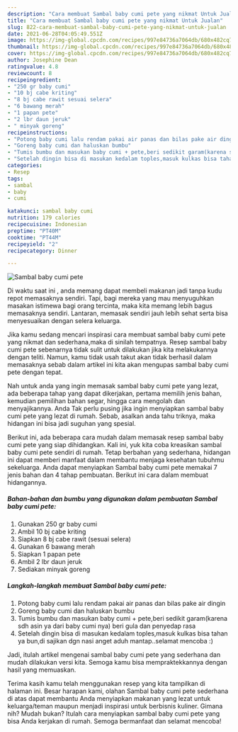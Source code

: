 ```yaml
---
description: "Cara membuat Sambal baby cumi pete yang nikmat Untuk Jualan"
title: "Cara membuat Sambal baby cumi pete yang nikmat Untuk Jualan"
slug: 822-cara-membuat-sambal-baby-cumi-pete-yang-nikmat-untuk-jualan
date: 2021-06-28T04:05:49.551Z
image: https://img-global.cpcdn.com/recipes/997e84736a7064db/680x482cq70/sambal-baby-cumi-pete-foto-resep-utama.jpg
thumbnail: https://img-global.cpcdn.com/recipes/997e84736a7064db/680x482cq70/sambal-baby-cumi-pete-foto-resep-utama.jpg
cover: https://img-global.cpcdn.com/recipes/997e84736a7064db/680x482cq70/sambal-baby-cumi-pete-foto-resep-utama.jpg
author: Josephine Dean
ratingvalue: 4.8
reviewcount: 8
recipeingredient:
- "250 gr baby cumi"
- "10 bj cabe kriting"
- "8 bj cabe rawit sesuai selera"
- "6 bawang merah"
- "1 papan pete"
- "2 lbr daun jeruk"
- " minyak goreng"
recipeinstructions:
- "Potong baby cumi lalu rendam pakai air panas dan bilas pake air dingin"
- "Goreng baby cumi dan haluskan bumbu"
- "Tumis bumbu dan masukan baby cumi + pete,beri sedikit garam(karena sdh asin ya dari baby cumi nya) beri gula dan penyedap rasa"
- "Setelah dingin bisa di masukan kedalam toples,masuk kulkas bisa tahan ya bun,di sajikan dgn nasi anget aduh mantap..selamat mencoba :)"
categories:
- Resep
tags:
- sambal
- baby
- cumi

katakunci: sambal baby cumi 
nutrition: 179 calories
recipecuisine: Indonesian
preptime: "PT40M"
cooktime: "PT44M"
recipeyield: "2"
recipecategory: Dinner

---
```



![Sambal baby cumi pete](https://img-global.cpcdn.com/recipes/997e84736a7064db/680x482cq70/sambal-baby-cumi-pete-foto-resep-utama.jpg)

Di waktu  saat ini , anda memang dapat membeli makanan jadi tanpa kudu repot memasaknya sendiri. Tapi, bagi mereka yang mau menyuguhkan masakan istimewa bagi orang tercinta, maka kita memang lebih bagus memasaknya sendiri. Lantaran, memasak sendiri jauh lebih sehat serta bisa menyesuaikan dengan selera keluarga.

Jika kamu sedang mencari inspirasi cara membuat sambal baby cumi pete yang nikmat dan sederhana,maka di sinilah tempatnya. Resep sambal baby cumi pete  sebenarnya tidak sulit untuk dilakukan jika kita melakukannya dengan teliti. Namun, kamu tidak usah takut akan tidak berhasil dalam memasaknya 
sebab dalam artikel ini kita akan mengupas sambal baby cumi pete dengan tepat.  



Nah untuk anda yang ingin memasak sambal baby cumi pete yang lezat, ada beberapa tahap yang dapat dikerjakan, pertama memilih jenis bahan, kemudian pemilihan bahan segar, hingga cara mengolah dan menyajikannya. Anda Tak perlu pusing jika ingin menyiapkan sambal baby cumi pete yang lezat di rumah. Sebab, asalkan anda  tahu triknya, maka hidangan ini bisa jadi suguhan yang spesial.

Berikut ini, ada beberapa cara mudah dalam memasak resep sambal baby cumi pete yang siap dihidangkan. Kali ini, yuk kita coba kreasikan sambal baby cumi pete sendiri di rumah. Tetap berbahan yang sederhana, hidangan ini dapat memberi manfaat dalam membantu menjaga kesehatan tubuhmu sekeluarga. Anda dapat menyiapkan Sambal baby cumi pete memakai 7 jenis bahan dan 4 tahap pembuatan. Berikut ini cara dalam membuat hidangannya.

<!--inarticleads1-->

##### Bahan-bahan dan bumbu yang digunakan dalam pembuatan Sambal baby cumi pete:

1. Gunakan 250 gr baby cumi
1. Ambil 10 bj cabe kriting
1. Siapkan 8 bj cabe rawit (sesuai selera)
1. Gunakan 6 bawang merah
1. Siapkan 1 papan pete
1. Ambil 2 lbr daun jeruk
1. Sediakan  minyak goreng




<!--inarticleads2-->

##### Langkah-langkah membuat Sambal baby cumi pete:

1. Potong baby cumi lalu rendam pakai air panas dan bilas pake air dingin
1. Goreng baby cumi dan haluskan bumbu
1. Tumis bumbu dan masukan baby cumi + pete,beri sedikit garam(karena sdh asin ya dari baby cumi nya) beri gula dan penyedap rasa
1. Setelah dingin bisa di masukan kedalam toples,masuk kulkas bisa tahan ya bun,di sajikan dgn nasi anget aduh mantap..selamat mencoba :)




Jadi, itulah artikel mengenai  sambal baby cumi pete  yang sederhana dan mudah dilakukan versi kita. Semoga kamu bisa mempraktekkannya dengan hasil yang memuaskan. 

Terima kasih kamu telah menggunakan resep yang kita tampilkan di halaman ini. Besar harapan kami, olahan  Sambal baby cumi pete sederhana di atas dapat membantu Anda menyiapkan makanan yang lezat untuk keluarga/teman maupun menjadi inspirasi untuk berbisnis kuliner. Gimana nih? Mudah bukan? Itulah cara menyiapkan sambal baby cumi pete yang bisa Anda kerjakan di rumah. Semoga bermanfaat dan selamat mencoba!

